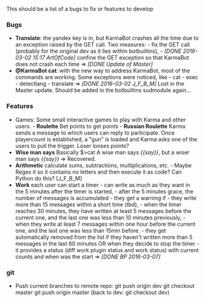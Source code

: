 This should be a list of a bugs to fix or features to develop

### Bugs

- **Translate**: the yandex key is in, but KarmaBot crashes all the time due to an exception raised by the GET call. 
        Two measures:
            - fix the GET call (probably for the original dev as it lies within botbuiltins),
            - _[DONE 2016-03-02 15:17 ArtOfCode]_ confine the GET exception so that KarmaBot does not crash each time
        => _[DONE Update of Master]_
- **@KarmaBot cat**: with the new way to address KarmaBot, most of the commands are working. Some exceptions were noticed, like
            - cat
            - exec
            - detectlang
            - translate
        => _[DONE 2016-03-02 J_F_B_M]_
        Lost in the Master update. Should be added in the botbuiltins sudmodule again...
        

### Features

- Games: Some small interactive games to play with Karma and other users.
        - **Roulette** Bet points to get points
        - **Russian Roulette** Karma sends a message to which users can reply to participate. Once playercount is established, a "gun" is loaded and Karma asks one of the users to pull the trigger. Loser looses points?
- **Wise man says** Basically $>cat A wise man says *{{say}}*, but a wiser man says *{{say}}*
	=> Recovered.
- **Arithmetic** calculate sums, subtractions, multiplications, etc.
        - Maybe Regex it so it contains no letters and then execute it as code? Can Python do this? [J_F_B_M]
- **Work** each user can start a timer
        - can write as much as they want in the 5 minutes after the timer is started,
        - after the 5 minutes grace, the number of messages is accumulated
        - they get a warning if
                - they write more than 15 messages within a short time (tbd),
                - when the timer reaches 30 minutes, they have written at least 5 messages before the current one, and the last one was less 
                  than 10 minutes previously,
                - when they write at least 7 messages within one hour before the current one, and the last one was less than 15min before.
        - they get automatically removed from the list if they haven't written more than 5 messages in the last 60 minutes OR when they decide to stop the timer
        - it provides a status (diff work plugin status and work status) with current counts and when was the start
        => _[DONE BP 2016-03-07]_


### git

- Push current branches to remote repo:
                git push origin dev
                git checkout master
                git push origin master
                (back to dev: git checkout dev)






